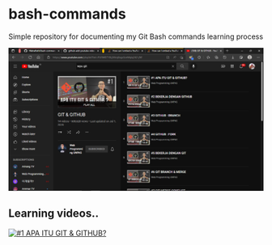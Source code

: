 # bash-commands

Simple repository for documenting my Git Bash commands learning process

![WPU Github playlist](https://github.com/fillahalfatih/bash-commands/blob/main/img/wpu-github-playlist.png "Git")

## Learning videos..

[![#1 APA ITU GIT & GITHUB?](https://i.ytimg.com/an_webp/lTMZxWMjXQU/mqdefault_6s.webp?du=3000&sqp=CJi8t5QG&rs=AOn4CLCEMLivtM2kQvekQNkpgyXH7zHDJA)](https://www.youtube.com/watch?v=lTMZxWMjXQU)
